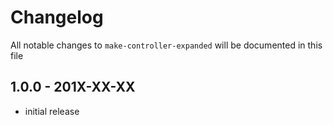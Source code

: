 # Changelog

All notable changes to `make-controller-expanded` will be documented in this file

## 1.0.0 - 201X-XX-XX

- initial release
